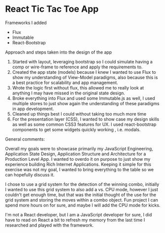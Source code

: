 # React Tic Tac Toe App 

Frameworks I added
- Flux
- Immutable
- React-Bootstrap

Approach and steps taken into the design of the app

1. Started with layout, leveraging bootstrap so I could simulate having a comp or wire-frame to reference and apply the requirements to.
2. Created the app state (models) because I knew I wanted to use Flux to show my understanding of View-Model paradigms, also because this is a best practice for scalability and app management. 
3. Wrote the logic first without flux, this allowed me to really look at anything I may have missed in the original state design. 
4. Broke everything into Flux and used some Immutable.js as well, I used multiple stores to just show again the understanding of these paradigms in app development. 
5. Cleaned up things best I could without taking too much more time
6. For the presentation layer (CSS), I wanted to show case my design skills as well as some common CSS3 features for UX. I used react-bootstrap components to get some widgets quickly working , i.e. modals. 

General comments:

Overall my goals were to showcase primarily my JavaScript Engineering, Application State Design, Application Structure and Architecture for a Production Level App. I wanted to overdo it on purpose to just show my experience building Rich Internet Applications. Keeping it simple for this exercise was not my goal, I wanted to bring everything to the table so we can hopefully discuss it. 

I chose to use a grid system for the detection of the winning combo, initially I wanted to use this grid system to also add a vs. CPU mode, however I just couldn't get enough time, but that was the initial thought of the use for the grid system and storing the moves within a combo object. Fun project I can spend more hours on for sure, and maybe I will add the CPU mode for kicks. 

I'm not a React developer, but I am a JavaScript developer for sure, I did have to read on React a bit to refresh my memory from the last time I researched and played with the framework.
